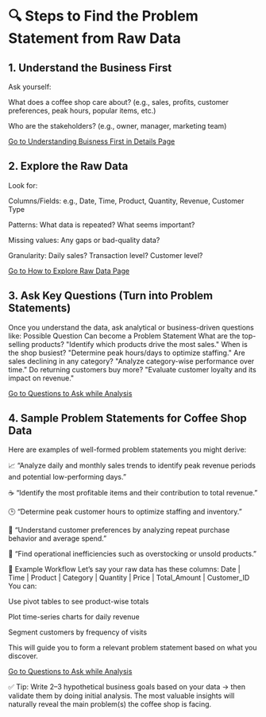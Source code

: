 # 🔍 Steps to Find the Problem Statement from Raw Data
##  1. Understand the Business First
  Ask yourself:

What does a coffee shop care about?
(e.g., sales, profits, customer preferences, peak hours, popular items, etc.)

Who are the stakeholders?
(e.g., owner, manager, marketing team)

[Go to Understanding Buisness First in Details  Page](UnderstandtheBUsinessFirstDetails.md)

##   2. Explore the Raw Data
  Look for:

Columns/Fields: e.g., Date, Time, Product, Quantity, Revenue, Customer Type

Patterns: What data is repeated? What seems important?

Missing values: Any gaps or bad-quality data?

Granularity: Daily sales? Transaction level? Customer level?

[Go to How to Explore Raw Data Page](ExploreRawData.md)

##  3. Ask Key Questions (Turn into Problem Statements)
Once you understand the data, ask analytical or business-driven questions like:
Possible Question	Can become a Problem Statement
What are the top-selling products?	"Identify which products drive the most sales."
When is the shop busiest?	"Determine peak hours/days to optimize staffing."
Are sales declining in any category?	"Analyze category-wise performance over time."
Do returning customers buy more?	"Evaluate customer loyalty and its impact on revenue."

[Go to Questions to Ask while Analysis ](QuestionstoAsk.md)

##  4. Sample Problem Statements for Coffee Shop Data
Here are examples of well-formed problem statements you might derive:

📈 “Analyze daily and monthly sales trends to identify peak revenue periods and potential low-performing days.”

☕ “Identify the most profitable items and their contribution to total revenue.”

🕒 “Determine peak customer hours to optimize staffing and inventory.”

🎯 “Understand customer preferences by analyzing repeat purchase behavior and average spend.”

🧾 “Find operational inefficiencies such as overstocking or unsold products.”

🔧 Example Workflow
Let’s say your raw data has these columns:
Date | Time | Product | Category | Quantity | Price | Total_Amount | Customer_ID
You can:

Use pivot tables to see product-wise totals

Plot time-series charts for daily revenue

Segment customers by frequency of visits

This will guide you to form a relevant problem statement based on what you discover.

[Go to Questions to Ask while Analysis ](HowtoCreateProblemStatements.md)

✅ Tip:
Write 2–3 hypothetical business goals based on your data → then validate them by doing initial analysis. The most valuable insights will naturally reveal the main problem(s) the coffee shop is facing.

